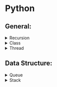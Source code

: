 # Python

## General:

<details>
<summary>Recursion</summary>

- Recursion depth default limit is rather low
- To raise it:
  -     sys.setrecursionlimit(10**7)
- To take advantage of bigger stack, we have to launch a new thread (see thread)

</details>

<details>
<summary>Class</summary>

- Have multiple constructors?
  - Add a tuple of anonymous arguments: #args
  - Add a dictionary of named arguments: #kwargs
  - Define __init__ method as: 
  -     class MyClass():
          def __init__(self, *args, **kwargs):
            #args -- tuple of anonymous arguments
            #kwargs -- dictionary of named arguments
            if arg1 in kwargs:
              self.attr1 = kwargs[arg1]
            elif arg2 in kwargs:
              self.attr2 = kwargs[arg2]
  - Instanciate `MyClass` with different arguments:
  -     c1 = MyClass(arg1=5)
        c2 = MyClass(arg2="5")
  - E.g., let's have the function f:
          def f(*args, **kwargs):
            print 'args: ', args, ' kwargs: ', kwargs

          >>> f('a')
          args:  ('a',)  kwargs:  {}
          >>> f(ar='a')
          args:  ()  kwargs:  {'ar': 'a'}
          >>> f(1,2,param=3)
          args:  (1, 2)  kwargs:  {'param': 3}
  - For more details about [calls](https://docs.python.org/3/reference/expressions.html#calls)

</details>

<details>
<summary>Thread</summary>

- Launch a new thread:
  -     threading.Thread(target=worker).start()
- Set the size of the thread stack:
  -     threading.stack_size(2**27)

</details>

## Data Structure:

<details>
<summary>Queue</summary>

</details>

<details>
<summary>Stack</summary>

</details>

  
 
